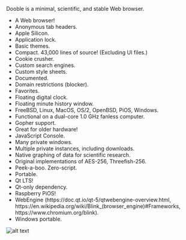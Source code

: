 Dooble is a minimal, scientific, and stable Web browser.

<ul>
<li>A Web browser!</li>
<li>Anonymous tab headers.</li>
<li>Apple Silicon.</li>
<li>Application lock.</li>
<li>Basic themes.</li>
<li>Compact. 43,000 lines of source! (Excluding UI files.)</li>
<li>Cookie crusher.</li>
<li>Custom search engines.</li>
<li>Custom style sheets.</li>
<li>Documented.</li>
<li>Domain restrictions (blocker).</li>
<li>Favorites.</li>
<li>Floating digital clock.</li>
<li>Floating minute history window.</li>
<li>FreeBSD, Linux, MacOS, OS/2, OpenBSD, PiOS, Windows.</li>
<li>Functional on a dual-core 1.0 GHz fanless computer.</li>
<li>Gopher support.</li>
<li>Great for older hardware!</li>
<li>JavaScript Console.</li>
<li>Many private windows.</li>
<li>Multiple private instances, including downloads.</li>
<li>Native graphing of data for scientific research.</li>
<li>Original implementations of AES-256, Threefish-256.</li>
<li>Peek-a-boo. Zero-script.</li>
<li>Portable.</li>
<li>Qt LTS!</li>
<li>Qt-only dependency.</li>
<li>Raspberry PiOS!</li>
<li>WebEngine (https://doc.qt.io/qt-5/qtwebengine-overview.html, https://en.wikipedia.org/wiki/Blink_(browser_engine)#Frameworks, https://www.chromium.org/blink).</li>
<li>Windows portable.</li>
</ul>

![alt text](https://github.com/textbrowser/dooble/blob/master/Images/dooble_1.png)
